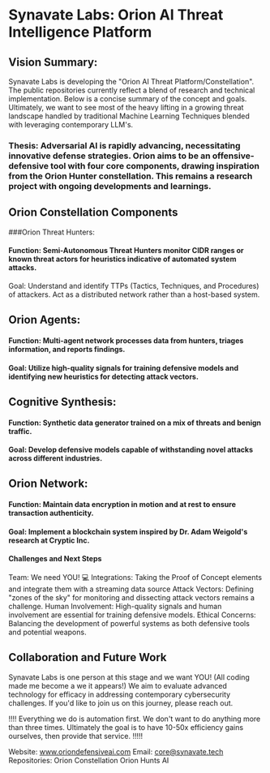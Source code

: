 # Synavate Labs: Orion AI Threat Intelligence Platform
## Vision Summary:
Synavate Labs is developing the "Orion AI Threat Platform/Constellation". The public repositories currently reflect a blend of research and technical implementation. Below is a concise summary of the concept and goals. Ultimately,  we want to see most of the heavy lifting in a growing threat landscape handled by traditional Machine Learning Techniques blended with leveraging contemporary LLM's.

### Thesis: Adversarial AI is rapidly advancing, necessitating innovative defense strategies. Orion aims to be an offensive-defensive tool with four core components, drawing inspiration from the Orion Hunter constellation. This remains a research project with ongoing developments and learnings.

## Orion Constellation Components
###Orion Threat Hunters:

#### Function: Semi-Autonomous Threat Hunters monitor CIDR ranges or known threat actors for heuristics indicative of automated system attacks.
Goal: Understand and identify TTPs (Tactics, Techniques, and Procedures) of attackers. Act as a distributed network rather than a host-based system.

## Orion Agents:

#### Function: Multi-agent network processes data from hunters, triages information, and reports findings.
#### Goal: Utilize high-quality signals for training defensive models and identifying new heuristics for detecting attack vectors.

## Cognitive Synthesis:

#### Function: Synthetic data generator trained on a mix of threats and benign traffic.
#### Goal: Develop defensive models capable of withstanding novel attacks across different industries.

## Orion Network:

#### Function: Maintain data encryption in motion and at rest to ensure transaction authenticity.
#### Goal: Implement a blockchain system inspired by Dr. Adam Weigold's research at Cryptic Inc.

#### Challenges and Next Steps
Team: We need YOU!  💻
Integrations: Taking  the Proof of Concept elements and integrate them with a streaming data source
Attack Vectors: Defining "zones of the sky" for monitoring and dissecting attack vectors remains a challenge.
Human Involvement: High-quality signals and human involvement are essential for training defensive models.
Ethical Concerns: Balancing the development of powerful systems as both defensive tools and potential weapons.

## Collaboration and Future Work
Synavate Labs is one person at this stage and we want YOU! (All coding made me become a we it appears!) 
We aim to evaluate advanced technology for efficacy in addressing contemporary cybersecurity challenges. If you'd like to join us on this journey, please reach out.

!!!! Everything we do is automation first. We don't want to do anything more than three times. Ultimately the goal is to have 10-50x efficiency gains ourselves, then provide that service. !!!!!

Website: www.oriondefensiveai.com
Email: core@synavate.tech
Repositories:
Orion Constellation
Orion Hunts AI
